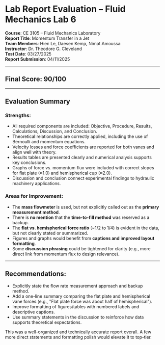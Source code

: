 # Lab Report Evaluation – Fluid Mechanics Lab 6

**Course**: CE 3105 – Fluid Mechanics Laboratory  
**Report Title**: Momentum Transfer in a Jet  
**Team Members**: Hien Le, Daesen Kemp, Nimat Amoussa  
**Instructor**: Dr. Theodore G. Cleveland  
**Test Date**: 03/27/2025  
**Report Submission**: 04/11/2025  

---

## Final Score: **90/100**

---

## Evaluation Summary

### Strengths:
- All required components are included: Objective, Procedure, Results, Calculations, Discussion, and Conclusion.
- Theoretical relationships are correctly applied, including the use of Bernoulli and momentum equations.
- Velocity losses and force coefficients are reported for both vanes and align well with theory.
- Results tables are presented clearly and numerical analysis supports key conclusions.
- Graphs of force vs. momentum flux were included with correct slopes for flat plate (≈1.0) and hemispherical cup (≈2.0).
- Discussion and conclusion connect experimental findings to hydraulic machinery applications.

### Areas for Improvement:
- The **mass flowmeter** is used, but not explicitly called out as the **primary measurement method**.
- There is **no mention** that the **time-to-fill method** was reserved as a backup.
- The **flat vs. hemispherical force ratio** (~1/2 to 1/4) is evident in the data, but not clearly stated or summarized.
- Figures and graphs would benefit from **captions and improved layout formatting**.
- Some **discussion phrasing** could be tightened for clarity (e.g., more direct link from momentum flux to design relevance).

---

## Recommendations:
- Explicitly state the flow rate measurement approach and backup method.
- Add a one-line summary comparing the flat plate and hemispherical vane forces (e.g., "Flat plate force was about half of hemispherical").
- Improve formatting of figures/tables with numbered labels and descriptive captions.
- Use summary statements in the discussion to reinforce how data supports theoretical expectations.

This was a well-organized and technically accurate report overall. A few more direct statements and formatting polish would elevate it to top-tier.

